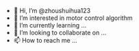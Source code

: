- 👋 Hi, I’m @zhoushuihua123
- 👀 I’m interested in motor control algorithm
- 🌱 I’m currently learning ...
- 💞️ I’m looking to collaborate on ...
- 📫 How to reach me ...

<!---
zhoushuihua123/zhoushuihua123 is a ✨ special ✨ repository because its `README.md` (this file) appears on your GitHub profile.
You can click the Preview link to take a look at your changes.
--->
